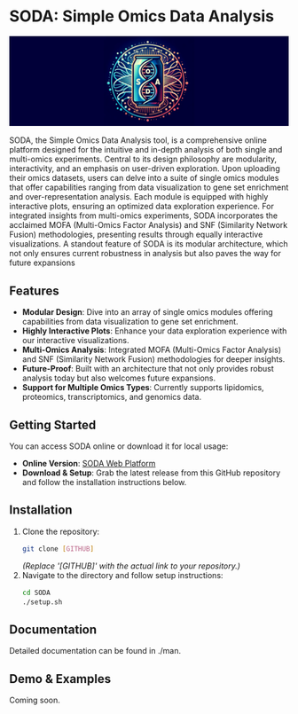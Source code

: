 # SODA: Simple Omics Data Analysis

![SODA Logo](./man/figures/soda_logo.png)

SODA, the Simple Omics Data Analysis tool, is a comprehensive online platform designed for the intuitive and in-depth analysis of both single and multi-omics experiments. Central to its design philosophy are modularity, interactivity, and an emphasis on user-driven exploration. Upon uploading their omics datasets, users can delve into a suite of single omics modules that offer capabilities ranging from data visualization to gene set enrichment and over-representation analysis. Each module is equipped with highly interactive plots, ensuring an optimized data exploration experience. For integrated insights from multi-omics experiments, SODA incorporates the acclaimed MOFA (Multi-Omics Factor Analysis) and SNF (Similarity Network Fusion) methodologies, presenting results through equally interactive visualizations. A standout feature of SODA is its modular architecture, which not only ensures current robustness in analysis but also paves the way for future expansions

## Features

- **Modular Design**: Dive into an array of single omics modules offering capabilities from data visualization to gene set enrichment.
- **Highly Interactive Plots**: Enhance your data exploration experience with our interactive visualizations.
- **Multi-Omics Analysis**: Integrated MOFA (Multi-Omics Factor Analysis) and SNF (Similarity Network Fusion) methodologies for deeper insights.
- **Future-Proof**: Built with an architecture that not only provides robust analysis today but also welcomes future expansions.
- **Support for Multiple Omics Types**: Currently supports lipidomics, proteomics, transcriptomics, and genomics data.

## Getting Started

You can access SODA online or download it for local usage:

- **Online Version**: [SODA Web Platform](http://h2983352.stratoserver.net/)
- **Download & Setup**: Grab the latest release from this GitHub repository and follow the installation instructions below.

## Installation

1. Clone the repository:
   ```bash
   git clone [GITHUB]
   ```
   *(Replace '[GITHUB]' with the actual link to your repository.)*
2. Navigate to the directory and follow setup instructions:
   ```bash
   cd SODA
   ./setup.sh
   ```

## Documentation

Detailed documentation can be found in ./man.

## Demo & Examples

Coming soon.
